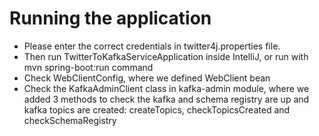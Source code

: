 # Running the application
- Please enter the correct credentials in twitter4j.properties file.
- Then run TwitterToKafkaServiceApplication inside IntelliJ, or run with mvn spring-boot:run command
- Check WebClientConfig, where we defined WebClient bean
- Check the KafkaAdminClient class in kafka-admin module, where we added 3 methods 
to check the kafka and schema registry are up and kafka topics are created: createTopics, checkTopicsCreated and checkSchemaRegistry
